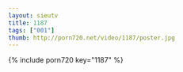 ```yaml
--- 
layout: sieutv
title: 1187
tags: ["001"]
thumb: http://porn720.net/video/1187/poster.jpg
---
```

{% include porn720 key="1187" %} 

